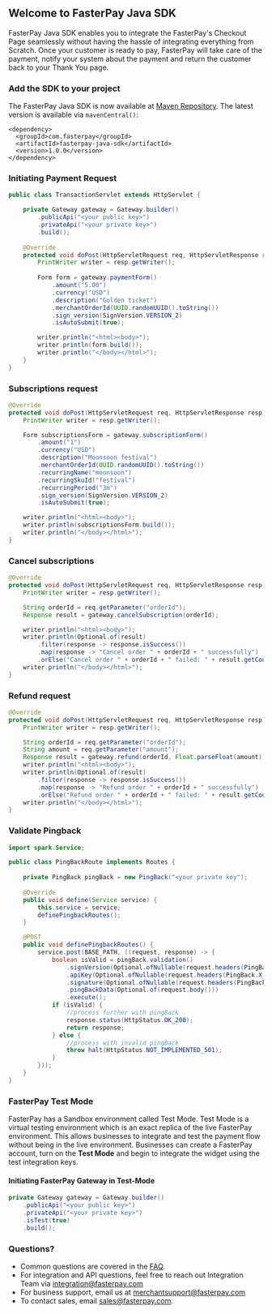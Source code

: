 ## Welcome to FasterPay Java SDK

FasterPay Java SDK enables you to integrate the FasterPay's Checkout Page seamlessly without having the hassle of integrating everything from Scratch. Once your customer is ready to pay, FasterPay will take care of the payment, notify your system about the payment and return the customer back to your Thank You page.

### Add the SDK to your project

The FasterPay Java SDK is now available at [Maven Repository](https://repo1.maven.org/maven2/com/fasterpay/fasterpay-java-sdk/). The latest version is available via `mavenCentral()`:

```
<dependency>
  <groupId>com.fasterpay</groupId>
  <artifactId>fasterpay-java-sdk</artifactId>
  <version>1.0.0</version>
</dependency>
```

### Initiating Payment Request

```java
public class TransactionServlet extends HttpServlet {

    private Gateway gateway = Gateway.builder()
        .publicApi("<your public key>")
        .privateApi("<your private key>")
        .build();
    
    @Override
    protected void doPost(HttpServletRequest req, HttpServletResponse resp) throws ServletException, IOException {
        PrintWriter writer = resp.getWriter();
        
        Form form = gateway.paymentForm()
            .amount("5.00")
            .currency("USD")
            .description("Golden ticket")
            .merchantOrderId(UUID.randomUUID().toString())
            .sign_version(SignVersion.VERSION_2)
            .isAutoSubmit(true);

        writer.println("<html><body>");
        writer.println(form.build());
        writer.println("</body></html>");
    }
}
```

### Subscriptions request

```java
@Override
protected void doPost(HttpServletRequest req, HttpServletResponse resp) throws IOException {
    PrintWriter writer = resp.getWriter();

    Form subscriptionsForm = gateway.subscriptionForm()
        .amount("1")
        .currency("USD")
        .description("Moonsoon festival")
        .merchantOrderId(UUID.randomUUID().toString())
        .recurringName("moonsoon")
        .recurringSkuId("festival")
        .recurringPeriod("3m")
        .sign_version(SignVersion.VERSION_2)
        .isAutoSubmit(true);

    writer.println("<html><body>");
    writer.println(subscriptionsForm.build());
    writer.println("</body></html>");
}
```

### Cancel subscriptions
```java
@Override
protected void doPost(HttpServletRequest req, HttpServletResponse resp) throws IOException {
    PrintWriter writer = resp.getWriter();

    String orderId = req.getParameter("orderId");
    Response result = gateway.cancelSubscription(orderId);

    writer.println("<html><body>");
    writer.println(Optional.of(result)
        .filter(response -> response.isSuccess())
        .map(response -> "Cancel order " + orderId + " successfully")
        .orElse("Cancel order " + orderId + " failed: " + result.getCode() + "- " + result.getMessage()));
    writer.println("</body></html>");
}
```

### Refund request
```java
@Override
protected void doPost(HttpServletRequest req, HttpServletResponse resp) throws IOException {
    PrintWriter writer = resp.getWriter();

    String orderId = req.getParameter("orderId");
    String amount = req.getParameter("amount");
    Response result = gateway.refund(orderId, Float.parseFloat(amount));
    writer.println("<html><body>");
    writer.println(Optional.of(result)
        .filter(response -> response.isSuccess())
        .map(response -> "Refund order " + orderId + " successfully")
        .orElse("Refund order " + orderId + " failed: " + result.getCode() + "- " + result.getMessage()));
    writer.println("</body></html>");
}
```

### Validate Pingback
```java
import spark.Service;

public class PingBackRoute implements Routes {
    
    private PingBack pingBack = new PingBack("<your private key");
    
    @Override
    public void define(Service service) {
        this.service = service;
        definePingbackRoutes();
    }

    @POST
    public void definePingbackRoutes() {
        service.post(BASE_PATH, ((request, response) -> {
            boolean isValid = pingBack.validation()
                .signVersion(Optional.ofNullable(request.headers(PingBack.X_FASTERPAY_SIGNATURE_VERSION)))
                .apiKey(Optional.ofNullable(request.headers(PingBack.X_API_KEY)))
                .signature(Optional.ofNullable(request.headers(PingBack.X_FASTERPAY_SIGNATURE)))
                .pingBackData(Optional.of(request.body()))
                .execute();
            if (isValid) {
                //process further with pingBack
                response.status(HttpStatus.OK_200);
                return response;
            } else {
                //process with invalid pingBack
                throw halt(HttpStatus.NOT_IMPLEMENTED_501);
            }
        }));
    }
}
```

### FasterPay Test Mode

FasterPay has a Sandbox environment called Test Mode. Test Mode is a virtual testing environment which is an exact replica of the live FasterPay environment. This allows businesses to integrate and test the payment flow without being in the live environment. Businesses can create a FasterPay account, turn on the **Test Mode** and begin to integrate the widget using the test integration keys.

#### Initiating FasterPay Gateway in Test-Mode

```java
private Gateway gateway = Gateway.builder()
    .publicApi("<your public key>")
    .privateApi("<your private key>")
    .isTest(true)
    .build();
```

### Questions?

- Common questions are covered in the [FAQ](https://www.fasterpay.com/support).
- For integration and API questions, feel free to reach out Integration Team via [integration@fasterpay.com](integration@fasterpay.com)
- For business support, email us at [merchantsupport@fasterpay.com](merchantsupport@fasterpay.com)
- To contact sales, email [sales@fasterpay.com](sales@fasterpay.com).